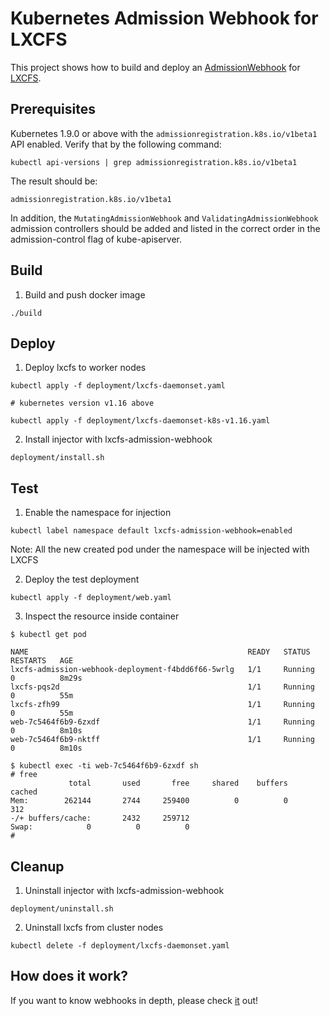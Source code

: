 # Kubernetes Admission Webhook for LXCFS

This project shows how to build and deploy an [AdmissionWebhook](https://kubernetes.io/docs/reference/access-authn-authz/extensible-admission-controllers/#admission-webhooks) for [LXCFS](https://github.com/lxc/lxcfs).

## Prerequisites

Kubernetes 1.9.0 or above with the `admissionregistration.k8s.io/v1beta1` API enabled. Verify that by the following command:
```
kubectl api-versions | grep admissionregistration.k8s.io/v1beta1
```
The result should be:
```
admissionregistration.k8s.io/v1beta1
```

In addition, the `MutatingAdmissionWebhook` and `ValidatingAdmissionWebhook` admission controllers should be added and listed in the correct order in the admission-control flag of kube-apiserver.

## Build

1. Build and push docker image
   
```
./build
```

## Deploy 
 
1. Deploy lxcfs to worker nodes

```
kubectl apply -f deployment/lxcfs-daemonset.yaml

# kubernetes version v1.16 above

kubectl apply -f deployment/lxcfs-daemonset-k8s-v1.16.yaml

```

2. Install injector with lxcfs-admission-webhook

```
deployment/install.sh
```

## Test

1. Enable the namespace for injection

```
kubectl label namespace default lxcfs-admission-webhook=enabled
```

Note: All the new created pod under the namespace will be injected with LXCFS


2. Deploy the test deployment
 
```
kubectl apply -f deployment/web.yaml
```

3. Inspect the resource inside container


```
$ kubectl get pod

NAME                                                 READY   STATUS    RESTARTS   AGE
lxcfs-admission-webhook-deployment-f4bdd6f66-5wrlg   1/1     Running   0          8m29s
lxcfs-pqs2d                                          1/1     Running   0          55m
lxcfs-zfh99                                          1/1     Running   0          55m
web-7c5464f6b9-6zxdf                                 1/1     Running   0          8m10s
web-7c5464f6b9-nktff                                 1/1     Running   0          8m10s

$ kubectl exec -ti web-7c5464f6b9-6zxdf sh
# free
             total       used       free     shared    buffers     cached
Mem:        262144       2744     259400          0          0        312
-/+ buffers/cache:       2432     259712
Swap:            0          0          0
#
```

## Cleanup

1. Uninstall injector with lxcfs-admission-webhook

```
deployment/uninstall.sh
```

2. Uninstall lxcfs from cluster nodes

```
kubectl delete -f deployment/lxcfs-daemonset.yaml
```

## How does it work?

If you want to know webhooks in depth, please check [it](https://aliyun.com/blog/k8s-admission-webhooks/) out!


